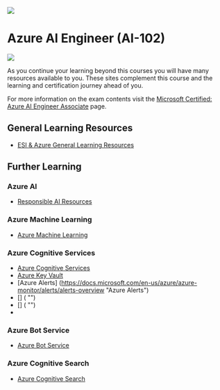 [![](https://github.com/georgiakalyva/learningresources/raw/main/assets/ESI.png)](https://github.com/georgiakalyva/learningresources/raw/main/assets/ESI.png)

# Azure AI Engineer (AI-102)
[![](https://github.com/georgiakalyva/learningresources/raw/main/assets/ai-102.png)](https://github.com/georgiakalyva/learningresources/raw/main/assets/ai-102.png) 

As you continue your learning beyond this courses you will have many resources available to you. These sites complement this course and the learning and certification journey ahead of you.

For more information on the exam contents visit the [Microsoft Certified: Azure AI Engineer Associate](https://docs.microsoft.com/en-us/learn/certifications/azure-ai-engineer/ "Microsoft Certified: Azure AI Engineer Associate") page.

## General Learning Resources

- [ESI & Azure General Learning Resources](https://georgiakalyva.github.io/Learning-Resources/ "ESI & Azure General Learning Resources")

## Further Learning

### Azure AI

- [Responsible AI Resources](https://www.microsoft.com/ai/responsible-ai "Responsible AI Resources")

### Azure Machine Learning

- [Azure Machine Learning](https://docs.microsoft.com/en-us/azure/machine-learning/ "Azure Machine Learning")

### Azure Cognitive Services

- [Azure Cognitive Services](https://docs.microsoft.com/en-us/azure/cognitive-services/ "Azure Cognitive Services")
- [Azure Key Vault](https://docs.microsoft.com/en-us/azure/key-vault/general/basic-concepts "Azure Key Vault")
- [Azure Alerts] (https://docs.microsoft.com/en-us/azure/azure-monitor/alerts/alerts-overview "Azure Alerts")
- [] ( "")
- [] ( "")
- 

### Azure Bot Service
- [Azure Bot Service](https://docs.microsoft.com/en-us/azure/bot-service/?view=azure-bot-service-4.0 "Azure Bot Service")

### Azure Cognitive Search

- [Azure Cognitive Search](https://docs.microsoft.com/en-us/azure/search/ "Azure Cognitive Search")

